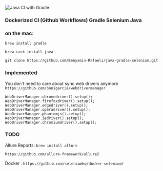 ![Java CI with Gradle](https://github.com/Benyamin-Rafaeli/java-gradle-selenium/workflows/Java%20CI%20with%20Gradle/badge.svg?branch=master)

### Dockerized CI (Github Workflows) Gradle Selenium Java

### on the mac:

```brew install gradle```

```brew cask install java```

```git clone https://github.com/Benyamin-Rafaeli/java-gradle-selenium.git```

### Implemented 
You don't need to care about sync web drivers anymore
```https://github.com/bonigarcia/webdrivermanager```
```
WebDriverManager.chromedriver().setup();
WebDriverManager.firefoxdriver().setup();
WebDriverManager.edgedriver().setup();
WebDriverManager.operadriver().setup();
WebDriverManager.phantomjs().setup();
WebDriverManager.iedriver().setup();
WebDriverManager.chromiumdriver().setup();
```

### TODO
Allure Reports: 
```brew install allure```

```https://github.com/allure-framework/allure2```

Docker :
````https://github.com/seleniumhq/docker-selenium/````

